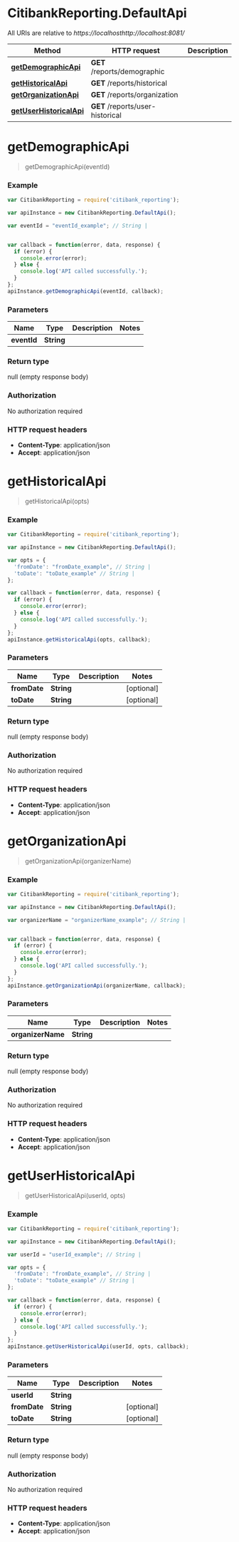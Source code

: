 # CitibankReporting.DefaultApi

All URIs are relative to *https://localhosthttp://localhost:8081/*

Method | HTTP request | Description
------------- | ------------- | -------------
[**getDemographicApi**](DefaultApi.md#getDemographicApi) | **GET** /reports/demographic | 
[**getHistoricalApi**](DefaultApi.md#getHistoricalApi) | **GET** /reports/historical | 
[**getOrganizationApi**](DefaultApi.md#getOrganizationApi) | **GET** /reports/organization | 
[**getUserHistoricalApi**](DefaultApi.md#getUserHistoricalApi) | **GET** /reports/user-historical | 


<a name="getDemographicApi"></a>
# **getDemographicApi**
> getDemographicApi(eventId)



### Example
```javascript
var CitibankReporting = require('citibank_reporting');

var apiInstance = new CitibankReporting.DefaultApi();

var eventId = "eventId_example"; // String | 


var callback = function(error, data, response) {
  if (error) {
    console.error(error);
  } else {
    console.log('API called successfully.');
  }
};
apiInstance.getDemographicApi(eventId, callback);
```

### Parameters

Name | Type | Description  | Notes
------------- | ------------- | ------------- | -------------
 **eventId** | **String**|  | 

### Return type

null (empty response body)

### Authorization

No authorization required

### HTTP request headers

 - **Content-Type**: application/json
 - **Accept**: application/json

<a name="getHistoricalApi"></a>
# **getHistoricalApi**
> getHistoricalApi(opts)



### Example
```javascript
var CitibankReporting = require('citibank_reporting');

var apiInstance = new CitibankReporting.DefaultApi();

var opts = { 
  'fromDate': "fromDate_example", // String | 
  'toDate': "toDate_example" // String | 
};

var callback = function(error, data, response) {
  if (error) {
    console.error(error);
  } else {
    console.log('API called successfully.');
  }
};
apiInstance.getHistoricalApi(opts, callback);
```

### Parameters

Name | Type | Description  | Notes
------------- | ------------- | ------------- | -------------
 **fromDate** | **String**|  | [optional] 
 **toDate** | **String**|  | [optional] 

### Return type

null (empty response body)

### Authorization

No authorization required

### HTTP request headers

 - **Content-Type**: application/json
 - **Accept**: application/json

<a name="getOrganizationApi"></a>
# **getOrganizationApi**
> getOrganizationApi(organizerName)



### Example
```javascript
var CitibankReporting = require('citibank_reporting');

var apiInstance = new CitibankReporting.DefaultApi();

var organizerName = "organizerName_example"; // String | 


var callback = function(error, data, response) {
  if (error) {
    console.error(error);
  } else {
    console.log('API called successfully.');
  }
};
apiInstance.getOrganizationApi(organizerName, callback);
```

### Parameters

Name | Type | Description  | Notes
------------- | ------------- | ------------- | -------------
 **organizerName** | **String**|  | 

### Return type

null (empty response body)

### Authorization

No authorization required

### HTTP request headers

 - **Content-Type**: application/json
 - **Accept**: application/json

<a name="getUserHistoricalApi"></a>
# **getUserHistoricalApi**
> getUserHistoricalApi(userId, opts)



### Example
```javascript
var CitibankReporting = require('citibank_reporting');

var apiInstance = new CitibankReporting.DefaultApi();

var userId = "userId_example"; // String | 

var opts = { 
  'fromDate': "fromDate_example", // String | 
  'toDate': "toDate_example" // String | 
};

var callback = function(error, data, response) {
  if (error) {
    console.error(error);
  } else {
    console.log('API called successfully.');
  }
};
apiInstance.getUserHistoricalApi(userId, opts, callback);
```

### Parameters

Name | Type | Description  | Notes
------------- | ------------- | ------------- | -------------
 **userId** | **String**|  | 
 **fromDate** | **String**|  | [optional] 
 **toDate** | **String**|  | [optional] 

### Return type

null (empty response body)

### Authorization

No authorization required

### HTTP request headers

 - **Content-Type**: application/json
 - **Accept**: application/json

